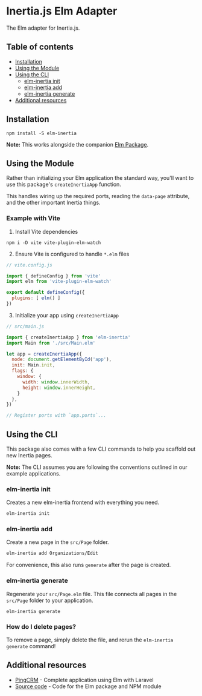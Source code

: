 # Inertia.js Elm Adapter

The Elm adapter for Inertia.js.


## Table of contents

- [Installation](#installation)
- [Using the Module](#using-the-module)
- [Using the CLI](#using-the-cli)
  - [elm-inertia init](#elm-inertia-init)
  - [elm-inertia add](#elm-inertia-add)
  - [elm-inertia generate](#elm-inertia-generate)
- [Additional resources](#additional-resources)

## Installation

```
npm install -S elm-inertia
```

**Note:** This works alongside the companion [Elm Package](https://package.elm-lang.org/packages/ryan-haskell/elm-inertia/latest).


## Using the Module

Rather than initializing your Elm application the standard way, you'll want to use this package's `createInertiaApp` function.

This handles wiring up the required ports, reading the `data-page` attribute, and the other important Inertia things.

### Example with Vite

1. Install Vite dependencies

```
npm i -D vite vite-plugin-elm-watch
```

2. Ensure Vite is configured to handle `*.elm` files

```js
// vite.config.js

import { defineConfig } from 'vite'
import elm from 'vite-plugin-elm-watch'

export default defineConfig({
  plugins: [ elm() ]
})
```

3. Initialize your app using `createInertiaApp`

```js
// src/main.js

import { createInertiaApp } from 'elm-inertia'
import Main from './src/Main.elm'

let app = createInertiaApp({
  node: document.getElementById('app'),
  init: Main.init,
  flags: {
    window: {
      width: window.innerWidth,
      height: window.innerHeight,
    }
  },
})

// Register ports with `app.ports`...
```

## Using the CLI

This package also comes with a few CLI commands to help you scaffold out new Inertia pages.

**Note:** The CLI assumes you are following the conventions outlined in our example applications.

### elm-inertia init

Creates a new elm-inertia frontend with everything you need.

```sh
elm-inertia init
```

### elm-inertia add

Create a new page in the `src/Page` folder.

```sh
elm-inertia add Organizations/Edit
```

For convenience, this also runs `generate` after the page is created.



### elm-inertia generate

Regenerate your `src/Page.elm` file. This file connects all pages in the `src/Page` folder to your application.

```
elm-inertia generate
```

### **How do I delete pages?** 

To remove a page, simply delete the file, and rerun the `elm-inertia generate` command!

## Additional resources

- [PingCRM](https://github.com/ryan-haskell/pingcrm-elm) - Complete application using Elm with Laravel
- [Source code](https://github.com/ryan-haskell/elm-inertia) - Code for the Elm package and NPM module
